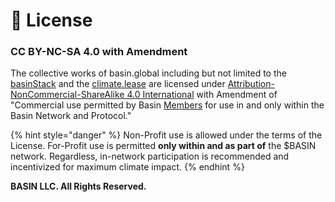 # 📄 License

### **CC BY-NC-SA 4.0 with Amendment**

The collective works of basin.global including but not limited to the [basinStack](../what/basin-property-protocol/basinstack.md) and the [climate.lease](../what/basin-property-protocol/climate.lease.md) are licensed under [Attribution-NonCommercial-ShareAlike 4.0 International](http://creativecommons.org/licenses/by-nc-sa/4.0/?ref=chooser-v1) with Amendment of "Commercial use permitted by Basin [Members](../what/community/network-participants/members.md) for use in and only within the Basin Network and Protocol."

{% hint style="danger" %}
Non-Profit use is allowed under the terms of the License.  For-Profit use is permitted **only within and as part of** the $BASIN network.  Regardless, in-network participation is recommended and incentivized for maximum climate impact.
{% endhint %}

**BASIN LLC.  All Rights Reserved.**
